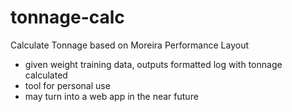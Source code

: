 # tonnage-calc
Calculate Tonnage based on Moreira Performance Layout

- given weight training data, outputs formatted log with tonnage calculated
- tool for personal use
- may turn into a web app in the near future
